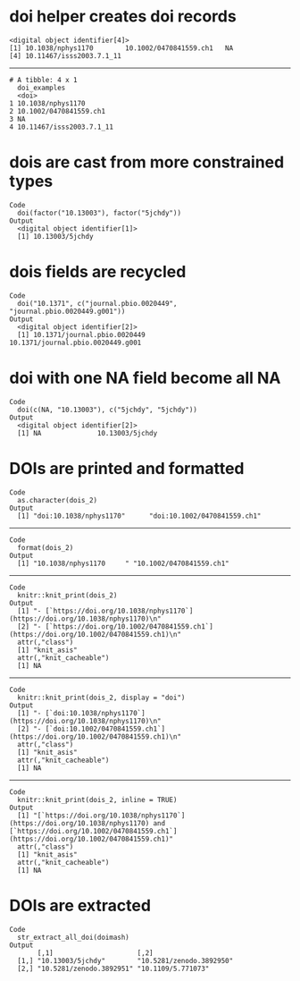 # doi helper creates doi records

    <digital object identifier[4]>
    [1] 10.1038/nphys1170        10.1002/0470841559.ch1   NA                      
    [4] 10.11467/isss2003.7.1_11

---

    # A tibble: 4 x 1
      doi_examples            
      <doi>                   
    1 10.1038/nphys1170       
    2 10.1002/0470841559.ch1  
    3 NA                      
    4 10.11467/isss2003.7.1_11

# dois are cast from more constrained types

    Code
      doi(factor("10.13003"), factor("5jchdy"))
    Output
      <digital object identifier[1]>
      [1] 10.13003/5jchdy

# dois fields are recycled

    Code
      doi("10.1371", c("journal.pbio.0020449", "journal.pbio.0020449.g001"))
    Output
      <digital object identifier[2]>
      [1] 10.1371/journal.pbio.0020449      10.1371/journal.pbio.0020449.g001

# doi with one NA field become all NA

    Code
      doi(c(NA, "10.13003"), c("5jchdy", "5jchdy"))
    Output
      <digital object identifier[2]>
      [1] NA              10.13003/5jchdy

# DOIs are printed and formatted

    Code
      as.character(dois_2)
    Output
      [1] "doi:10.1038/nphys1170"      "doi:10.1002/0470841559.ch1"

---

    Code
      format(dois_2)
    Output
      [1] "10.1038/nphys1170     " "10.1002/0470841559.ch1"

---

    Code
      knitr::knit_print(dois_2)
    Output
      [1] "- [`https://doi.org/10.1038/nphys1170`](https://doi.org/10.1038/nphys1170)\n"          
      [2] "- [`https://doi.org/10.1002/0470841559.ch1`](https://doi.org/10.1002/0470841559.ch1)\n"
      attr(,"class")
      [1] "knit_asis"
      attr(,"knit_cacheable")
      [1] NA

---

    Code
      knitr::knit_print(dois_2, display = "doi")
    Output
      [1] "- [`doi:10.1038/nphys1170`](https://doi.org/10.1038/nphys1170)\n"          
      [2] "- [`doi:10.1002/0470841559.ch1`](https://doi.org/10.1002/0470841559.ch1)\n"
      attr(,"class")
      [1] "knit_asis"
      attr(,"knit_cacheable")
      [1] NA

---

    Code
      knitr::knit_print(dois_2, inline = TRUE)
    Output
      [1] "[`https://doi.org/10.1038/nphys1170`](https://doi.org/10.1038/nphys1170) and [`https://doi.org/10.1002/0470841559.ch1`](https://doi.org/10.1002/0470841559.ch1)"
      attr(,"class")
      [1] "knit_asis"
      attr(,"knit_cacheable")
      [1] NA

# DOIs are extracted

    Code
      str_extract_all_doi(doimash)
    Output
           [,1]                     [,2]                    
      [1,] "10.13003/5jchdy"        "10.5281/zenodo.3892950"
      [2,] "10.5281/zenodo.3892951" "10.1109/5.771073"      

